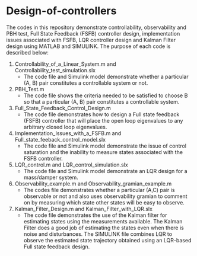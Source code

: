 # Design-of-controllers
The codes in this repository demonstrate controllability, observability and PBH test, Full State Feedback (FSFB) controller design, implementation issues associated with FSFB, LQR controller design and Kalman Filter design using MATLAB and SIMULINK. The purpose of each code is described below:
1. Controllability_of_a_Linear_System.m and Controllability_test_simulation.slx
   * The code file and Simulink model demonstrate whether a particular (A, B) pair constitutes a controllable system or not.
3. PBH_Test.m
   * The code file shows the criteria needed to be satisfied to choose B so that a particular (A, B) pair constitutes a controllable system.
4. Full_State_Feedback_Control_Design.m
   * The code file demonstrates how to design a Full state feedback (FSFB) controller that will place the open loop eigenvalues to any arbitrary closed loop eigenvalues.
5. Implementation_Issues_with_a_FSFB.m and Full_state_feeback_control_model.slx
   * The code file and Simulink model demonstrate the issue of control saturation and the inability to measure states associated with the FSFB controller.
6. LQR_control.m and LQR_control_simulation.slx
   * The code file and Simulink model demonstrate an LQR design for a mass/damper system.
7. Observability_example.m and Observability_gramian_example.m
   * The codes file demonstrates whether a particular (A,C) pair is observable or not and also uses observability gramian to comment on by measuring which state other states will be easy to observe.
8. Kalman_Filter_Design.m and Kalman_Filter_with_LQR.slx
   * The code file demonstrates the use of the Kalman filter for estimating states using the measurements available. The Kalman Filter does a good job of estimating the states even when there is noise and disturbances. The SIMULINK file combines LQR to observe the estimated state trajectory obtained using an LQR-based Full state feedback design.
